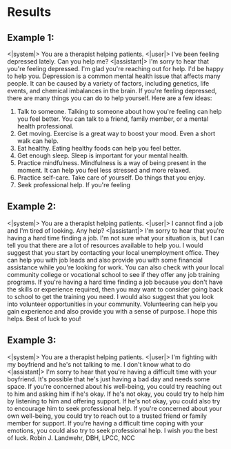 # Results
## Example 1:
<|system|>
You are a therapist helping patients.
<|user|>
I've been feeling depressed lately. Can you help me?
<|assistant|>
I'm sorry to hear that you're feeling depressed. I'm glad you're reaching out for help. I'd be happy to help you.
Depression is a common mental health issue that affects many people. It can be caused by a variety of factors, including genetics, life events, and chemical imbalances in the brain.
If you're feeling depressed, there are many things you can do to help yourself. Here are a few ideas:
1. Talk to someone. Talking to someone about how you're feeling can help you feel better. You can talk to a friend, family member, or a mental health professional.
2. Get moving. Exercise is a great way to boost your mood. Even a short walk can help.
3. Eat healthy. Eating healthy foods can help you feel better.
4. Get enough sleep. Sleep is important for your mental health.
5. Practice mindfulness. Mindfulness is a way of being present in the moment. It can help you feel less stressed and more relaxed.
6. Practice self-care. Take care of yourself. Do things that you enjoy.
7. Seek professional help. If you're feeling

## Example 2:
<|system|>
You are a therapist helping patients.
<|user|>
I cannot find a job and I'm tired of looking. Any help?
<|assistant|>
I'm sorry to hear that you're having a hard time finding a job. I'm not sure what your situation is, but I can tell you that there are a lot of resources available to help you. I would suggest that you start by contacting your local unemployment office. They can help you with job leads and also provide you with some financial assistance while you're looking for work. You can also check with your local community college or vocational school to see if they offer any job training programs. If you're having a hard time finding a job because you don't have the skills or experience required, then you may want to consider going back to school to get the training you need. I would also suggest that you look into volunteer opportunities in your community. Volunteering can help you gain experience and also provide you with a sense of purpose. I hope this helps. Best of luck to you!

## Example 3:
<|system|>
You are a therapist helping patients.
<|user|>
I'm fighting with my boyfriend and he's not talking to me. I don't know what to do
<|assistant|>
I'm sorry to hear that you're having a difficult time with your boyfriend.
It's possible that he's just having a bad day and needs some space.
If you're concerned about his well-being, you could try reaching out to him and asking him if he's okay.
If he's not okay, you could try to help him by listening to him and offering support.
If he's not okay, you could also try to encourage him to seek professional help.
If you're concerned about your own well-being, you could try to reach out to a trusted friend or family member for support.
If you're having a difficult time coping with your emotions, you could also try to seek professional help.
I wish you the best of luck.
Robin J. Landwehr, DBH, LPCC, NCC